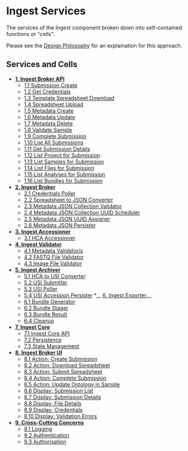 # Ingest Services
The services of the Ingest component broken down into self-contained functions or "cells".

Please see the [Design Philosophy](../design/#design-philosophy) for an explaination for this approach.

## Services and Cells
* __[1. Ingest Broker API](../components/ingest-broker-api)__
  + [1.1 Submission Create](../components/ingest-broker-api/#11-submission-create)
  + [1.2 Get Credentials](../components/ingest-broker-api/#12-get-credentials)
  + [1.3 Template Spreadsheet Download](../components/ingest-broker-api/#13-template-spreadsheet-download)
  + [1.4 Spreadsheet Upload](../components/ingest-broker-api/#14-spreadsheet-upload)
  + [1.5 Metadata Create](../components/ingest-broker-api/#15-metadata-create)
  + [1.6 Metadata Update](../components/ingest-broker-api/#16-metadata-update)
  + [1.7 Metadata Delete](../components/ingest-broker-api/#17-metadata-delete)
  + [1.8 Validate Sample](../components/ingest-broker-api/#18-validate-sample)
  + [1.9 Complete Submission](../components/ingest-broker-api/#19-complete-submission)
  + [1.10 List All Submissions](../components/ingest-broker-api/#110-list-all-submissions)
  + [1.11 Get Submission Details](../components/ingest-broker-api/#111-get-submission-details)
  + [1.12 List Project for Submission](../components/ingest-broker-api/#112-list-project-for-submission)
  + [1.13 List Samples for Submission](../components/ingest-broker-api/#113-list-samples-for-submission)
  + [1.14 List Files for Submission](../components/ingest-broker-api/#114-list-files-for-submission)
  + [1.15 List Analyses for Submission](../components/ingest-broker-api/#115-list-analyses-for-submission)
  + [1.16 List Bundles for Submission](../components/ingest-broker-api/#116-list-bundles-for-submission)
* __[2. Ingest Broker](../components/ingest-broker)__
  + [2.1 Credentials Poller](../components/ingest-broker/#21-credentials-poller)
  + [2.2 Spreadsheet to JSON Converter](../components/ingest-broker/#22-spreadsheet-to-json-converter)
  + [2.3 Metadata JSON Collection Validator](../components/ingest-broker/#23-metadata-json-collection-validator)
  + [2.4 Metadata JSON Collection UUID Scheduler](../components/ingest-broker/#24-metadata-json-collection-uuid-scheduler)
  + [2.5 Metadata JSON UUID Assigner](../components/ingest-broker/#25-metadata-json-uuid-assigner)
  + [2.6 Metadata JSON Persister](../components/ingest-broker/#26-metadata-json-persister)
* __[3. Ingest Accessioner](../components/ingest-accessioner)__
  + [3.1 HCA Accessioner](../components/ingest-accessioner/#31-hca-accessioner)
* __[4. Ingest Validator](../components/ingest-validator)__
  + [4.1 Metadata Validator/s](../components/ingest-validator/#41-metadata-validators)
  + [4.2 FASTQ File Validator](../components/ingest-validator/#42-fastq-file-validator)
  + [4.3 Image File Validator](../components/ingest-validator/#43-image-file-validator)
* __[5. Ingest Archiver](../components/ingest-archiver)__
  + [5.1 HCA to USI Converter](../components/ingest-archiver/#51-hca-to-usi-converterhttpsgithubcomhumancellatlasingest-archiverblobmasterarchiverconverterpy)
  + [5.2 USI Submitter](../components/ingest-archiver/#52-usi-submitter)
  + [5.3 USI Poller](../components/ingest-archiver/#53-usi-poller)
  + [5.4 USI Accession Persister](../components/ingest-archiver/#54-usi-accession-persister)
*__ [6. Ingest Exporter](../components/ingest-exporter)__
  + [6.1 Bundle Generator](../components/ingest-exporter/#61-bundle-generator)
  + [6.2 Bundle Stager](../components/ingest-exporter/#62-bundle-stager)
  + [6.3 Bundle Result](../components/ingest-exporter/#63-bundle-result)
  + [6.4 Cleanup](../components/ingest-exporter/#64-cleanup)
* __[7. Ingest Core](../components/ingest-core)__
  + [7.1 Ingest Core API](../components/ingest-core/#71-ingest-core-api)
  + [7.2 Persistence](../components/ingest-core/#73-state-management)
  + [7.3 State Management](../components/ingest-core/#73-state-management) 
* __[8. Ingest Broker UI](../components/ingest-broker-ui)__
  + [8.1 Action: Create Submission](../components/ingest-broker-ui/#81-action-create-submission)
  + [8.2 Action: Download Spreadsheet](../components/ingest-broker-ui/#82-action-download-spreadsheet)
  + [8.3 Action: Submit Spreadsheet](../components/ingest-broker-ui/#83-action-submit-spreadsheet)
  + [8.4 Action: Complete Submission](../components/ingest-broker-ui/#84-action-complete-submission)
  + [8.5 Action: Update Ontology in Sample](../components/ingest-broker-ui/#85-action-update-ontology-in-sample)
  + [8.6 Display: Submission List](../components/ingest-broker-ui/#86-display-submission-list)
  + [8.7 Display: Submission Details](../components/ingest-broker-ui/#87-display-submission-details)
  + [8.8 Display: File Details](../components/ingest-broker-ui/#88-display-file-details)
  + [8.9 Display: Credentials](../components/ingest-broker-ui/#89-display-credentials)
  + [8.10 Display: Validation Errors](../components/ingest-broker-ui/#810-display-validation-errors)
* __[9. Cross-Cutting Concerns](../components/cross-cutting-concerns)__
  + [9.1 Logging](../components/cross-cutting-concerns/#91-logging)
  + [9.2 Authentication](../components/cross-cutting-concerns/#92-authentication)
  + [9.3 Authorisation](../components/cross-cutting-concerns/#93-authorisation) 
